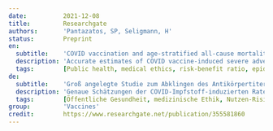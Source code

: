 ```yaml
---
date:          2021-12-08
title:         Researchgate
authors:       'Pantazatos, SP, Seligmann, H'
status:        Preprint
en:
  subtitle:    'COVID vaccination and age-stratified all-cause mortality risk'
  description: 'Accurate estimates of COVID vaccine-induced severe adverse event and death rates are critical for risk-benefit ratio analyses of vaccination and boosters against SARS-CoV-2 coronavirus in different age groups. However, existing surveillance studies are not designed to reliably estimate life-threatening event or vaccine-induced fatality rates (VFR). Here, regional variation in vaccination rates was used to predict all-cause mortality and non-COVID deaths in subsequent time periods using two independent, publicly available datasets from the US and Europe (monthand week-level resolutions, respectively). Vaccination correlated negatively with mortality 6-20 weeks post-injection, while vaccination predicted all-cause mortality 0-5 weeks post-injection in almost all age groups and with an age-related temporal pattern consistent with the US vaccine rollout. Results from fitted regression slopes (p<0.05 FDR corrected) suggest a US national average VFR of 0.04% and higher VFR with age (VFR=0.004% in ages 0-17 increasing to 0.06% in ages >75 years), and 146K to 187K vaccine-associated US deaths between February and August, 2021. Notably, adult vaccination increased ulterior mortality of unvaccinated young (<18, US; <15, Europe). Comparing our estimate with the CDC-reported VFR (0.002%) suggests VAERS deaths are underreported by a factor of 20, consistent with known VAERS underascertainment bias. Comparing our age-stratified VFRs with published age-stratified coronavirus infection fatality rates (IFR) suggests the risks of COVID vaccines and boosters outweigh the benefits in children, young adults, and older adults with low occupational risk or previous coronavirus exposure. Our findings raise important questions about current COVID mass vaccination strategies and warrant further investigation and review.'
  tags:        [Public health, medical ethics, risk-benefit ratio, epidemiology, vaccine adverse events]
de:
  subtitle:    'Groß angelegte Studie zum Abklingen des Antikörpertiters nach BNT162b2 mRNA-Impfstoff oder SARS-CoV-2-Infektion'
  description: 'Genaue Schätzungen der COVID-Impfstoff-induzierten Raten schwerer unerwünschter Ereignisse und Todesfälle sind entscheidend für Risiko-Nutzen-Analysen von Impfungen und Auffrischungen gegen das SARS-CoV-2-Coronavirus in verschiedenen Altersgruppen. Die bestehenden Überwachungsstudien sind jedoch nicht darauf ausgelegt, die lebensbedrohliche Ereignisse oder impfbedingte Todesfälle (VFR) zu schätzen. Hier wurde die regionale Variation der Impfquoten zur Vorhersage der Gesamtmortalität und der nicht-COVID-bedingten Todesfälle in nachfolgenden Dabei wurden zwei unabhängige, öffentlich zugängliche Datensätze aus den USA und Europa verwendet (Auflösung auf Monats- bzw. Wochenebene). Die Impfung korrelierte negativ mit der Sterblichkeit 6-20 Wochen nach der Injektion, während die Impfung die Gesamtmortalität 0-5 Wochen nach der Injektion in fast allen Altersgruppen und mit einem altersabhängigen zeitlichen Muster, das mit der Einführung des Impfstoffs in den USA Einführung übereinstimmt. Die Ergebnisse der angepassten Regressionskurven (p<0,05 FDR-korrigiert) deuten auf eine nationale US durchschnittliche VFR von 0,04 % und eine höhere VFR mit zunehmendem Alter (VFR=0,004 % im Alter von 0-17 Jahren, ansteigend auf 0,06 % im Alter von >75 Jahren) und 146K bis 187K impfstoffbedingte Todesfälle in den USA zwischen Februar und August 2021. Bemerkenswert ist, dass die Impfung von Erwachsenen die Sterblichkeit von ungeimpften Jugendlichen (<18, USA; <15, Europa). Der Vergleich unserer Schätzung mit der von der CDC gemeldeten VFR (0,002 %) lässt vermuten Die VAERS-Todesfälle werden um den Faktor 20 zu niedrig angegeben, was mit der bekannten Untererfassung durch VAERS übereinstimmt. Der Vergleich unserer altersgeschichteten VFR mit veröffentlichten altersgeschichteten Coronavirus Coronavirus-Infektionssterblichkeitsraten (IFR) legt nahe, dass die Risiken von COVID-Impfstoffen und Auffrischungsimpfungen den den Nutzen bei Kindern, jungen Erwachsenen und älteren Erwachsenen mit geringem beruflichen Risiko oder Coronavirus-Exposition. Unsere Ergebnisse werfen wichtige Fragen zu den derzeitigen COVID-Massenimpfstrategien auf Impfstrategien auf und rechtfertigen eine weitere Untersuchung und Überprüfung.' 
  tags:        [Öffentliche Gesundheit, medizinische Ethik, Nutzen-Risiko-Verhältnis, Epidemiologie, Impfstoff-Nebenwirkungen]
group:         'Vaccines'
credit:        https://www.researchgate.net/publication/355581860
---
```

